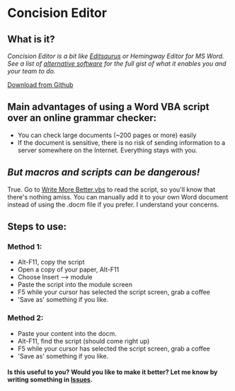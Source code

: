 # Concision Editor

## What is it?

*Concision Editor is a bit like [Editsaurus](https://editsaurus.tylerwalters.com/) or Hemingway Editor for MS Word. See a list of [alternative software](https://alternativeto.net/software/editsaurus/) for the full gist of what it enables you and your team to do.*

[Download from Github](https://github.com/Travis42/Write-More-Better/raw/master/Write%20More%20Better%201.0.docm)

## Main advantages of using a Word VBA script over an online grammar checker:
- You can check large documents (~200 pages or more) easily
- If the document is sensitive, there is no risk of sending information to a server somewhere on the Internet.  Everything stays with you.

## *But macros and scripts can be dangerous!*
True.  Go to [Write More Better.vbs](https://github.com/Travis42/Write-More-Better/blob/master/Write%20More%20Better.vbs) to read the script, so you'll know that there's nothing amiss.  You can manually add it to your own Word document instead of using the .docm file if you prefer.  I understand your concerns.

## Steps to use:

### Method 1:
-	Alt-F11, copy the script
-	Open a copy of your paper, Alt-F11
-	Choose Insert --> module
-	Paste the script into the module screen
-	F5 while your cursor has selected the script screen, grab a coffee
-	'Save as' something if you like.

### Method 2:
-	Paste your content into the docm.
-	Alt-F11, find the script (should come right up)
-	F5 while your cursor has selected the script screen, grab a coffee
-	'Save as' something if you like.

#### Is this useful to you?  Would you like to make it better?  Let me know by writing something in [**Issues**](https://github.com/Travis42/Write-More-Better/issues).
